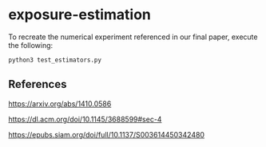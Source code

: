 # exposure-estimation

To recreate the numerical experiment referenced in our final paper, execute the following:
```
python3 test_estimators.py
```

## References

https://arxiv.org/abs/1410.0586 

https://dl.acm.org/doi/10.1145/3688599#sec-4 

https://epubs.siam.org/doi/full/10.1137/S003614450342480 